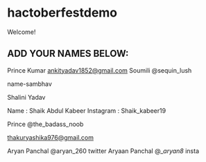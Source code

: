 # hactoberfestdemo
Welcome! 
## ADD YOUR NAMES BELOW:
Prince Kumar
ankityadav1852@gmail.com
Soumili @sequin_lush

name-sambhav


Shalini Yadav


Name : Shaik Abdul Kabeer
Instagram : Shaik_kabeer19


Prince @the_badass_noob


thakuryashika976@gmail.com

Aryan Panchal @aryan_260  twitter
Aryaan Panchal @__aryan8_ insta
